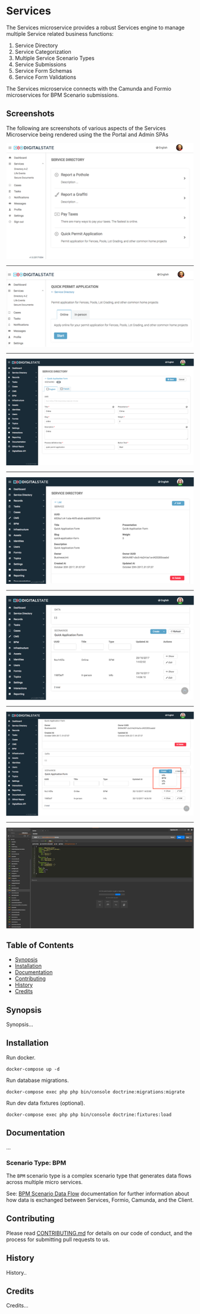 # Services

The Services microservice provides a robust Services engine to manage multiple Service related business functions:

1. Service Directory
1. Service Categorization
1. Multiple Service Scenario Types
1. Service Submissions
1. Service Form Schemas
1. Service Form Validations

The Services microservice connects with the Camunda and Formio microservices for BPM Scenario submissions.


## Screenshots

The following are screenshots of various aspects of the Services Microservice being rendered using the the Portal and Admin SPAs


![Portal service directory](./docs/resources/service-directory-portal.png)

---

![Portal Service - Quick permit Application](./docs/resources/service-directory-service-scenario-portal.png)

---

![Admin Service BPM Scenario Edit](./docs/resources/service-directory-bpm-scenario-admin.png)

---

![Admin Service view](./docs/resources/service-directory-service-view-admin.png)

---

![Admin Scenario list view](./docs/resources/service-directory-service-scenario-list-admin.png)

---

![Admin scenario creation selection](./docs/resources/service-directory-scenario-selection-admin.png)

---

![postman services](./docs/resources/postman-services-api.png)



## Table of Contents

- [Synopsis](#synopsis)
- [Installation](#installation)
- [Documentation](#documentation)
- [Contributing](#contributing)
- [History](#history)
- [Credits](#credits)

## Synopsis

Synopsis...

## Installation

Run docker.

```
docker-compose up -d
```

Run database migrations.

```
docker-compose exec php php bin/console doctrine:migrations:migrate
```

Run dev data fixtures (optional).

```
docker-compose exec php php bin/console doctrine:fixtures:load
```

## Documentation

...

### Scenario Type: BPM

The `BPM` scenario type is a complex scenario type that generates data flows across multiple micro services.

See: [BPM Scenario Data Flow](./docs/bpm-scenario-data-flow.md) documentation for further information about how data is exchanged between Services, Formio, Camunda, and the Client.


## Contributing

Please read [CONTRIBUTING.md](CONTRIBUTING.md) for details on our code of conduct, and the process for submitting pull requests to us.

## History

History..

## Credits

Credits...